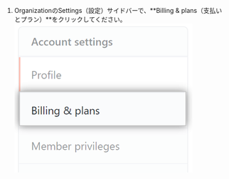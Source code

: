 1. OrganizationのSettings（設定）サイドバーで、**Billing & plans（支払いとプラン）**をクリックしてください。 ![支払い設定](/assets/images/help/billing/settings_organization_billing_plans_tab.png)
